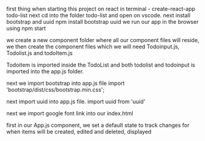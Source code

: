 first thing when starting this project on react
in terminal - create-react-app todo-list
next cd into the folder todo-list and open on vscode.
next install bootstrap and uuid
npm install bootstrap uuid
 we run our app in the browser using npm start

 <!-- creating components -->
 we create a new component folder where all our component files will reside, 
 we then create the component files which we will need
  Todoinput.js, Todolist.js and todoItem.js

  Todoitem is imported inside the TodoList and both todolist and todoinput is imported into the app.js folder.

next we import bootstrap into app.js file 
import 'bootstrap/dist/css/bootstrap.min.css';

next import uuid into app.js file.
import uuid from 'uuid'

next we import google font link into our index.html

<!-- track changes -->
first in our App.js component, we set a default state to track changes for when items will be created, edited and deleted, displayed 
